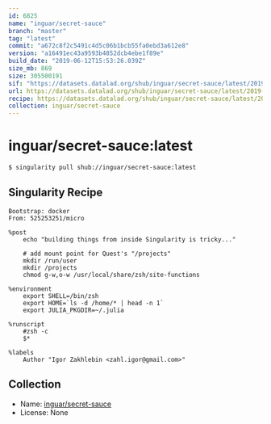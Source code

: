 ```yaml
---
id: 6825
name: "inguar/secret-sauce"
branch: "master"
tag: "latest"
commit: "a672c8f2c5491c4d5c06b1bcb55fa0ebd3a612e8"
version: "a16491ec43a9593b4852dcb4ebe1f89e"
build_date: "2019-06-12T15:53:26.039Z"
size_mb: 869
size: 305500191
sif: "https://datasets.datalad.org/shub/inguar/secret-sauce/latest/2019-06-12-a672c8f2-a16491ec/a16491ec43a9593b4852dcb4ebe1f89e.simg"
url: https://datasets.datalad.org/shub/inguar/secret-sauce/latest/2019-06-12-a672c8f2-a16491ec/
recipe: https://datasets.datalad.org/shub/inguar/secret-sauce/latest/2019-06-12-a672c8f2-a16491ec/Singularity
collection: inguar/secret-sauce
---
```


# inguar/secret-sauce:latest

```bash
$ singularity pull shub://inguar/secret-sauce:latest
```

## Singularity Recipe

```singularity
Bootstrap: docker
From: 525253251/micro

%post
    echo "building things from inside Singularity is tricky..."
    
    # add mount point for Quest's "/projects"
    mkdir /run/user
    mkdir /projects
    chmod g-w,o-w /usr/local/share/zsh/site-functions
    
%environment
    export SHELL=/bin/zsh
    export HOME=`ls -d /home/* | head -n 1`
    export JULIA_PKGDIR=~/.julia

%runscript
    #zsh -c 
    $*

%labels
    Author "Igor Zakhlebin <zahl.igor@gmail.com>"
```

## Collection

 - Name: [inguar/secret-sauce](https://github.com/inguar/secret-sauce)
 - License: None

